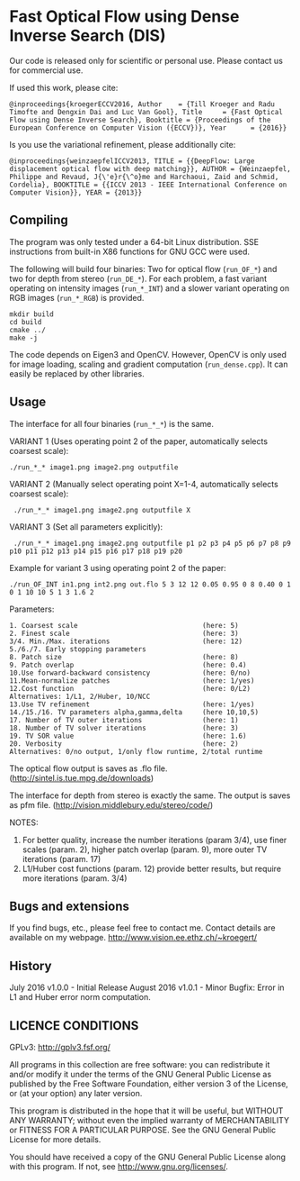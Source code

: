 # Fast Optical Flow using Dense Inverse Search (DIS) #

Our code is released only for scientific or personal use.
Please contact us for commercial use.

If used this work, please cite:

`@inproceedings{kroegerECCV2016,
   Author    = {Till Kroeger and Radu Timofte and Dengxin Dai and Luc Van Gool},
   Title     = {Fast Optical Flow using Dense Inverse Search},
   Booktitle = {Proceedings of the European Conference on Computer Vision ({ECCV})},
   Year      = {2016}} `

Is you use the variational refinement, please additionally cite:

` @inproceedings{weinzaepfelICCV2013,
    TITLE = {{DeepFlow: Large displacement optical flow with deep matching}},
    AUTHOR = {Weinzaepfel, Philippe and Revaud, J{\'e}r{\^o}me and Harchaoui, Zaid and Schmid, Cordelia},
    BOOKTITLE = {{ICCV 2013 - IEEE International Conference on Computer Vision}},
    YEAR = {2013}} `

  
  
  
## Compiling ##

The program was only tested under a 64-bit Linux distribution.
SSE instructions from built-in X86 functions for GNU GCC were used.

The following will build four binaries: 
Two for optical flow (`run_OF_*`) and two for depth from stereo (`run_DE_*`).
For each problem, a fast variant operating on intensity images (`run_*_INT`) and 
a slower variant operating on RGB images (`run_*_RGB`) is provided.

```
mkdir build
cd build
cmake ../
make -j
```

The code depends on Eigen3 and OpenCV. However, OpenCV is only used for image loading, 
scaling and gradient computation (`run_dense.cpp`). It can easily be replaced by other libraries.
      
      
      
      
## Usage ##
The interface for all four binaries (`run_*_*`) is the same.

VARIANT 1 (Uses operating point 2 of the paper, automatically selects coarsest scale):

` ./run_*_* image1.png image2.png outputfile `


VARIANT 2 (Manually select operating point X=1-4, automatically selects coarsest scale):

`  ./run_*_* image1.png image2.png outputfile X `


VARIANT 3 (Set all parameters explicitly):

` ./run_*_* image1.png image2.png outputfile p1 p2 p3 p4 p5 p6 p7 p8 p9 p10 p11 p12 p13 p14 p15 p16 p17 p18 p19 p20`

Example for variant 3 using operating point 2 of the paper:

` ./run_OF_INT in1.png int2.png out.flo 5 3 12 12 0.05 0.95 0 8 0.40 0 1 0 1 10 10 5 1 3 1.6 2  `



Parameters:
```
1. Coarsest scale                               (here: 5)
2. Finest scale                                 (here: 3)
3/4. Min./Max. iterations                       (here: 12)
5./6./7. Early stopping parameters
8. Patch size                                   (here: 8)
9. Patch overlap                                (here: 0.4)
10.Use forward-backward consistency             (here: 0/no)
11.Mean-normalize patches                       (here: 1/yes)
12.Cost function                                (here: 0/L2)  Alternatives: 1/L1, 2/Huber, 10/NCC
13.Use TV refinement                            (here: 1/yes)
14./15./16. TV parameters alpha,gamma,delta     (here 10,10,5)
17. Number of TV outer iterations               (here: 1)
18. Number of TV solver iterations              (here: 3)
19. TV SOR value                                (here: 1.6)
20. Verbosity                                   (here: 2) Alternatives: 0/no output, 1/only flow runtime, 2/total runtime
```


The optical flow output is saves as .flo file.
(http://sintel.is.tue.mpg.de/downloads)

The interface for depth from stereo is exactly the same. The output is saves as pfm file.
(http://vision.middlebury.edu/stereo/code/)


NOTES:
1. For better quality, increase the number iterations (param 3/4), use finer scales (param. 2), higher patch overlap (param. 9), more outer TV iterations (param. 17)
2. L1/Huber cost functions (param. 12) provide better results, but require more iterations (param. 3/4)



## Bugs and extensions ##

If you find bugs, etc., please feel free to contact me.
Contact details are available on my webpage.
http://www.vision.ee.ethz.ch/~kroegert/



## History ##

July 2016 	v1.0.0 - Initial Release
August 2016 	v1.0.1 - Minor Bugfix: Error in L1 and Huber error norm computation.




## LICENCE CONDITIONS ##

GPLv3: http://gplv3.fsf.org/

All programs in this collection are free software: 
you can redistribute it and/or modify
it under the terms of the GNU General Public License as published by
the Free Software Foundation, either version 3 of the License, or
(at your option) any later version.

This program is distributed in the hope that it will be useful,
but WITHOUT ANY WARRANTY; without even the implied warranty of
MERCHANTABILITY or FITNESS FOR A PARTICULAR PURPOSE.  See the
GNU General Public License for more details.

You should have received a copy of the GNU General Public License
along with this program.  If not, see <http://www.gnu.org/licenses/>.